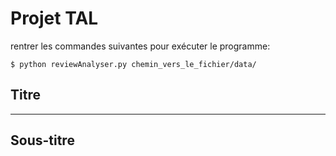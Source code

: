 # Projet TAL

rentrer les commandes suivantes pour exécuter le programme:
```
$ python reviewAnalyser.py chemin_vers_le_fichier/data/
```

Titre
-----
-----

Sous-titre
-----------

